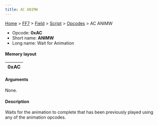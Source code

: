```yaml
---
title: AC ANIMW
---
```


[Home](/Main%20Page.md) > [FF7](/FF7.md) > [Field](/FF7/Field.md) > [Script](/FF7/Field/Script.md) > [Opcodes](/FF7/Field/Script/Opcodes.md) > AC ANIMW

-   Opcode: **0xAC**
-   Short name: **ANIMW**
-   Long name: Wait for Animation

#### Memory layout

| 0xAC |
|------|

#### Arguments

None.

#### Description

Waits for the animation to complete that has been previously played
using any of the animation opcodes.
